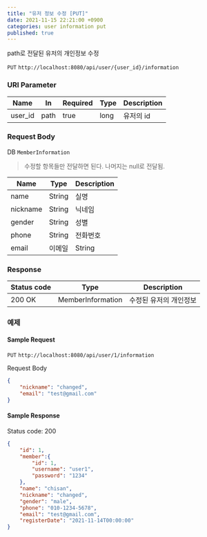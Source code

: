```yaml
---
title: "유저 정보 수정 [PUT]"
date: 2021-11-15 22:21:00 +0900
categories: user information put
published: true
---
```


path로 전달된 유저의 개인정보 수정

`PUT` `http://localhost:8080/api/user/{user_id}/information`

### URI Parameter

| Name    | In   | Required | Type | Description |
| ------- | ---- | -------- | ---- | ----------- |
| user_id | path | true     | long | 유저의 id   |

### Request Body

DB `MemberInformation`

> 수정할 항목들만 전달하면 된다. 나머지는 null로 전달됨.

| Name     | Type   | Description |
| -------- | ------ | ----------- |
| name     | String | 실명        |
| nickname | String | 닉네임      |
| gender   | String | 성별        |
| phone    | String | 전화번호    |
| email    | 이메일 | String      |

### Response

| Status code | Type              | Description            |
| ----------- | ----------------- | ---------------------- |
| 200 OK      | MemberInformation | 수정된 유저의 개인정보 |



### 예제

#### Sample Request

`PUT` `http://localhost:8080/api/user/1/information`

Request Body

```json
{
    "nickname": "changed",
    "email": "test@gmail.com"
}
```

#### Sample Response

Status code: 200

```json
{
    "id": 1,
    "member":{
        "id": 1,
        "username": "user1",
        "password": "1234"
    },
    "name": "chisan",
    "nickname": "changed",
    "gender": "male",
    "phone": "010-1234-5678",
    "email": "test@gmail.com",
    "registerDate": "2021-11-14T00:00:00"
}
```

